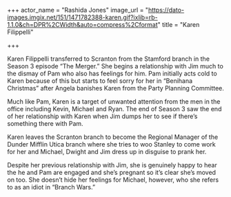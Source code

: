 +++
actor_name = "Rashida Jones"
image_url = "https://dato-images.imgix.net/151/1471782388-karen.gif?ixlib=rb-1.1.0&ch=DPR%2CWidth&auto=compress%2Cformat"
title = "Karen Filippelli"

+++

Karen Filippelli transferred to Scranton from the Stamford branch in the Season 3 episode “The Merger.” She begins a relationship with Jim much to the dismay of Pam who also has feelings for him. Pam initially acts cold to Karen because of this but starts to feel sorry for her in “Benihana Christmas” after Angela banishes Karen from the Party Planning Committee.

Much like Pam, Karen is a target of unwanted attention from the men in the office including Kevin, Michael and Ryan. The end of Season 3 saw the end of her relationship with Karen when Jim dumps her to see if there’s something there with Pam.

Karen leaves the Scranton branch to become the Regional Manager of the Dunder Mifflin Utica branch where she tries to woo Stanley to come work for her and Michael, Dwight and Jim dress up in disguise to prank her.

Despite her previous relationship with Jim, she is genuinely happy to hear the he and Pam are engaged and she’s pregnant so it’s clear she’s moved on too. She doesn’t hide her feelings for Michael, however, who she refers to as an idiot in “Branch Wars.”
